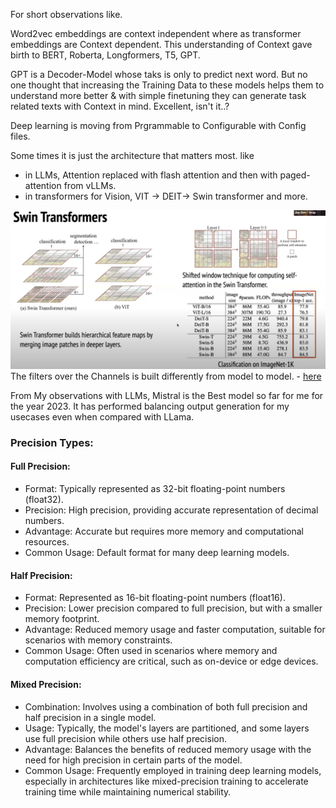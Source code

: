 For short observations like.


Word2vec embeddings are context independent where as transformer embeddings are Context dependent. This understanding of Context gave birth to BERT, Roberta, Longformers, T5, GPT.

GPT is a Decoder-Model whose taks is only to predict next word. But no one thought that increasing the Training Data to these models helps them to understand more better & with simple finetuning they can generate task related texts with Context in mind. Excellent, isn't it..?


Deep learning is moving from Prgrammable to Configurable with Config files.


Some times it is just the architecture that matters most. like
- in LLMs, Attention  replaced with flash attention and then with paged-attention from vLLMs.
- in transformers for Vision, VIT -> DEIT-> Swin transformer and more.

![Alt text](image1.png)
The filters over the Channels is built differently from model to model. - [here](https://www.youtube.com/watch?v=wA5ZhEa8b7Q&ab_channel=ComputerVisionFoundationVideos)


From My observations with LLMs, Mistral is the Best model so far for me for the year 2023. It has performed balancing output generation for my usecases even when compared with LLama.


### Precision Types:
#### Full Precision:
- Format: Typically represented as 32-bit floating-point numbers (float32).
- Precision: High precision, providing accurate representation of decimal numbers.
- Advantage: Accurate but requires more memory and computational resources.
- Common Usage: Default format for many deep learning models.

#### Half Precision:
- Format: Represented as 16-bit floating-point numbers (float16).
- Precision: Lower precision compared to full precision, but with a smaller memory footprint.
- Advantage: Reduced memory usage and faster computation, suitable for scenarios with memory constraints.
- Common Usage: Often used in scenarios where memory and computation efficiency are critical, such as on-device or edge devices.

#### Mixed Precision:
- Combination: Involves using a combination of both full precision and half precision in a single model.
- Usage: Typically, the model's layers are partitioned, and some layers use full precision while others use half precision.
- Advantage: Balances the benefits of reduced memory usage with the need for high precision in certain parts of the model.
- Common Usage: Frequently employed in training deep learning models, especially in architectures like mixed-precision training to accelerate training time while maintaining numerical stability.

